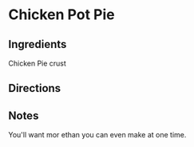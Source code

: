 # Chicken Pot Pie

## Ingredients
Chicken
Pie crust

## Directions

## Notes
You'll want mor ethan you can even make at one time.